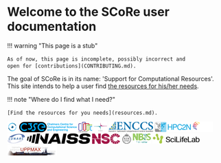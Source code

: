 # Welcome to the SCoRe user documentation

!!! warning "This page is a stub"

    As of now, this page is incomplete, possibly incorrect and
    open for [contributions](CONTRIBUTING.md).

The goal of SCoRe is in its name:
'Support for Computational Resources'.
This site intends to help a user find
[the resources for his/her needs](resources.md).

!!! note "Where do I find what I need?"

    [Find the resources for you needs](resources.md).

![AIDA Data Hub logo](logo/aida_logo_24_x_24.png)
![C3SE logo](logo/c3se_logo_134_x_24.png)
![Code Refinery logo](logo/coderefinery_logo_32_x_24.png)
![CSC logo](logo/csc_logo_31_x_24.png)
![ENCCS logo](logo/enccs_logo_103_x_24.png)
![HPC2N logo](logo/hpc2n_logo_84_x_24.png)
![InfraViz logo](logo/infraviz_logo_47_x_24.png)
![LUNARC logo](logo/lunarc_logo_42_x_24.png)
![NAISS logo](logo/naiss_logo_148_x_24.png)
![NSC logo](logo/nsc_logo_66_x_24.png)
![PDC logo](logo/pdc_logo_21_x_24.png)
![SCoRe logo](logo/score_logo_42_x_24.png)
![SciLifeLab logo](logo/sll_logo_110_x_24.png)
![UPPMAX logo](logo/uppmax_logo_116_x_24.png)
